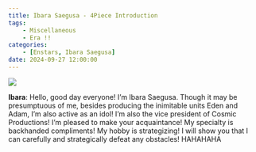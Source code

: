 ```yaml
---
title: Ibara Saegusa - 4Piece Introduction
tags: 
    - Miscellaneous
    - Era !!
categories: 
    - [Enstars, Ibara Saegusa]
date: 2024-09-27 12:00:00
---
```

<img src="/images/SecondEra/4piece/j8g76ulo.png">

<!-- more -->
**Ibara**: Hello, good day everyone! I’m Ibara Saegusa. Though it may be presumptuous of me, besides producing the inimitable units Eden and Adam, I’m also active as an idol! I’m also the vice president of Cosmic Productions! I’m pleased to make your acquaintance! My specialty is backhanded compliments! My hobby is strategizing! I will show you that I can carefully and strategically defeat any obstacles! HAHAHAHA